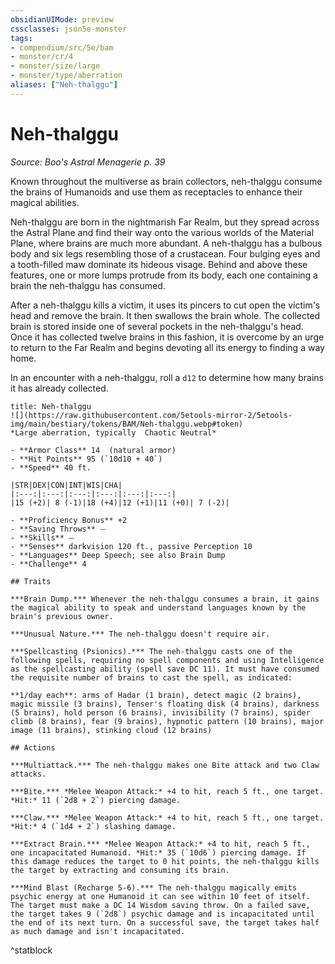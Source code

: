 ```yaml
---
obsidianUIMode: preview
cssclasses: json5e-monster
tags:
- compendium/src/5e/bam
- monster/cr/4
- monster/size/large
- monster/type/aberration
aliases: ["Neh-thalggu"]
---
```

# Neh-thalggu
*Source: Boo's Astral Menagerie p. 39*  

Known throughout the multiverse as brain collectors, neh-thalggu consume the brains of Humanoids and use them as receptacles to enhance their magical abilities.

Neh-thalggu are born in the nightmarish Far Realm, but they spread across the Astral Plane and find their way onto the various worlds of the Material Plane, where brains are much more abundant. A neh-thalggu has a bulbous body and six legs resembling those of a crustacean. Four bulging eyes and a tooth-filled maw dominate its hideous visage. Behind and above these features, one or more lumps protrude from its body, each one containing a brain the neh-thalggu has consumed.

After a neh-thalggu kills a victim, it uses its pincers to cut open the victim's head and remove the brain. It then swallows the brain whole. The collected brain is stored inside one of several pockets in the neh-thalggu's head. Once it has collected twelve brains in this fashion, it is overcome by an urge to return to the Far Realm and begins devoting all its energy to finding a way home.

In an encounter with a neh-thalggu, roll a `d12` to determine how many brains it has already collected.

```ad-statblock
title: Neh-thalggu
![](https://raw.githubusercontent.com/5etools-mirror-2/5etools-img/main/bestiary/tokens/BAM/Neh-thalggu.webp#token)
*Large aberration, typically  Chaotic Neutral*

- **Armor Class** 14  (natural armor)
- **Hit Points** 95 (`10d10 + 40`)
- **Speed** 40 ft.

|STR|DEX|CON|INT|WIS|CHA|
|:---:|:---:|:---:|:---:|:---:|:---:|
|15 (+2)| 8 (-1)|18 (+4)|12 (+1)|11 (+0)| 7 (-2)|

- **Proficiency Bonus** +2
- **Saving Throws** ⏤
- **Skills** ⏤
- **Senses** darkvision 120 ft., passive Perception 10
- **Languages** Deep Speech; see also Brain Dump
- **Challenge** 4

## Traits

***Brain Dump.*** Whenever the neh-thalggu consumes a brain, it gains the magical ability to speak and understand languages known by the brain's previous owner.

***Unusual Nature.*** The neh-thalggu doesn't require air.

***Spellcasting (Psionics).*** The neh-thalggu casts one of the following spells, requiring no spell components and using Intelligence as the spellcasting ability (spell save DC 11). It must have consumed the requisite number of brains to cast the spell, as indicated:

**1/day each**: arms of Hadar (1 brain), detect magic (2 brains), magic missile (3 brains), Tenser's floating disk (4 brains), darkness (5 brains), hold person (6 brains), invisibility (7 brains), spider climb (8 brains), fear (9 brains), hypnotic pattern (10 brains), major image (11 brains), stinking cloud (12 brains)

## Actions

***Multiattack.*** The neh-thalggu makes one Bite attack and two Claw attacks.

***Bite.*** *Melee Weapon Attack:* +4 to hit, reach 5 ft., one target. *Hit:* 11 (`2d8 + 2`) piercing damage.

***Claw.*** *Melee Weapon Attack:* +4 to hit, reach 5 ft., one target. *Hit:* 4 (`1d4 + 2`) slashing damage.

***Extract Brain.*** *Melee Weapon Attack:* +4 to hit, reach 5 ft., one incapacitated Humanoid. *Hit:* 35 (`10d6`) piercing damage. If this damage reduces the target to 0 hit points, the neh-thalggu kills the target by extracting and consuming its brain.

***Mind Blast (Recharge 5-6).*** The neh-thalggu magically emits psychic energy at one Humanoid it can see within 10 feet of itself. The target must make a DC 14 Wisdom saving throw. On a failed save, the target takes 9 (`2d8`) psychic damage and is incapacitated until the end of its next turn. On a successful save, the target takes half as much damage and isn't incapacitated.
```
^statblock